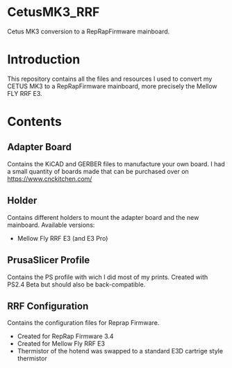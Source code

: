 # CetusMK3_RRF
Cetus MK3 conversion to a RepRapFirmware mainboard.
# Introduction
This repository contains all the files and resources I used to convert my CETUS MK3 to a RepRapFirmware mainboard, more precisely the Mellow FLY RRF E3.
# Contents
## Adapter Board
Contains the KiCAD and GERBER files to manufacture your own board. I had a small quantity of boards made that can be purchased over on https://www.cnckitchen.com/
## Holder
Contains different holders to mount the adapter board and the new mainboard. Available versions:
- Mellow Fly RRF E3 (and E3 Pro)
## PrusaSlicer Profile
Contains the PS profile with wich I did most of my prints. Created with PS2.4 Beta but should also be back-compatible.
## RRF Configuration
Contains the configuration files for Reprap Firmware.
- Created for RepRap Firmware 3.4
- Created for Mellow Fly RRF E3
- Thermistor of the hotend was swapped to a standard E3D cartrige style thermistor
